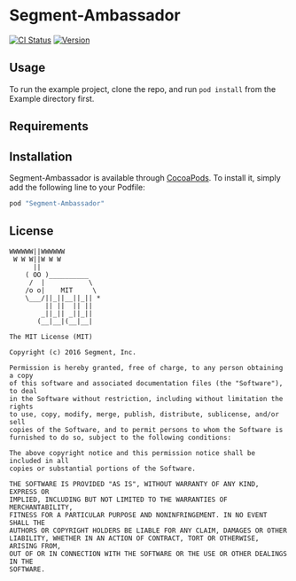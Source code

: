 # Segment-Ambassador

[![CI Status](http://img.shields.io/travis/segment-integrations/analytics-ios-integration-ambassador.svg?style=flat)](https://travis-ci.org/segment-integrations/analytics-ios-integration-ambassador)
[![Version](https://img.shields.io/cocoapods/v/Segment-Ambassador.svg?style=flat)](http://cocoapods.org/pods/Segment-Ambassador)

## Usage

To run the example project, clone the repo, and run `pod install` from the Example directory first.

## Requirements

## Installation

Segment-Ambassador is available through [CocoaPods](http://cocoapods.org). To install
it, simply add the following line to your Podfile:

```ruby
pod "Segment-Ambassador"
```

## License

```
WWWWWW||WWWWWW
 W W W||W W W
      ||
    ( OO )__________
     /  |           \
    /o o|    MIT     \
    \___/||_||__||_|| *
         || ||  || ||
        _||_|| _||_||
       (__|__|(__|__|

The MIT License (MIT)

Copyright (c) 2016 Segment, Inc.

Permission is hereby granted, free of charge, to any person obtaining a copy
of this software and associated documentation files (the "Software"), to deal
in the Software without restriction, including without limitation the rights
to use, copy, modify, merge, publish, distribute, sublicense, and/or sell
copies of the Software, and to permit persons to whom the Software is
furnished to do so, subject to the following conditions:

The above copyright notice and this permission notice shall be included in all
copies or substantial portions of the Software.

THE SOFTWARE IS PROVIDED "AS IS", WITHOUT WARRANTY OF ANY KIND, EXPRESS OR
IMPLIED, INCLUDING BUT NOT LIMITED TO THE WARRANTIES OF MERCHANTABILITY,
FITNESS FOR A PARTICULAR PURPOSE AND NONINFRINGEMENT. IN NO EVENT SHALL THE
AUTHORS OR COPYRIGHT HOLDERS BE LIABLE FOR ANY CLAIM, DAMAGES OR OTHER
LIABILITY, WHETHER IN AN ACTION OF CONTRACT, TORT OR OTHERWISE, ARISING FROM,
OUT OF OR IN CONNECTION WITH THE SOFTWARE OR THE USE OR OTHER DEALINGS IN THE
SOFTWARE.
```

